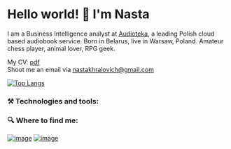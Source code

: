 # Hello world! 👋 I'm Nasta


I am a Business Intelligence analyst at [Audioteka](https://audioteka.com/pl/), a leading Polish cloud based audiobook service.
Born in Belarus, live in Warsaw, Poland. Amateur chess player, animal lover, RPG geek. 

My CV: [pdf](https://github.com/khralovich/khralovich/blob/main/NASTA%20KHRALOVICH.pdf) <br>
Shoot me an email via nastakhralovich@gmail.com 

[![Top Langs](https://github-readme-stats.vercel.app/api/top-langs/?username=khralovich&hide=css,html,scss,javascript&layout=compact&show_icons=true&theme=merko&bg_color=00000000)](https://github.com/khralovich/github-readme-stats)

### ⚒️ Technologies and tools:



### 🔍 Where to find me:

[![image](https://img.shields.io/badge/Medium-000?style=for-the-badge&logo=Medium&logoColor=white)](https://khralovich.medium.com/)
[![image](https://img.shields.io/badge/LinkedIn-0077B5?style=for-the-badge&logo=linkedin&logoColor=white)](https://www.linkedin.com/in/nastakhralovich/)



